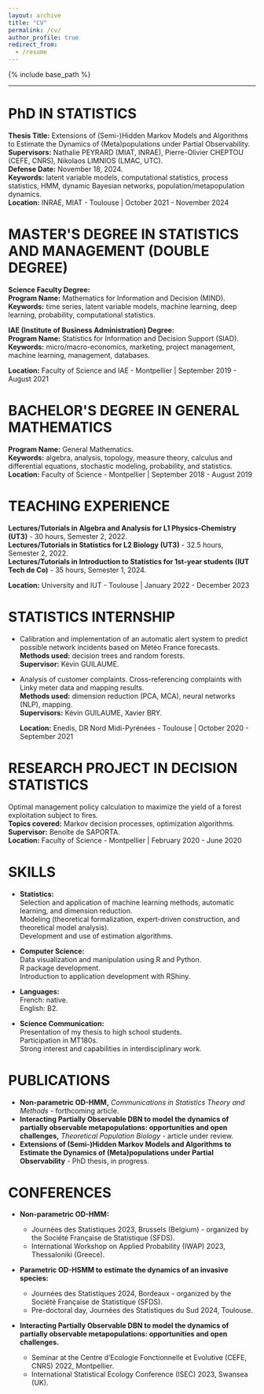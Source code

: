 ```yaml
---
layout: archive
title: "CV"
permalink: /cv/
author_profile: true
redirect_from:
  - /resume
---
```


{% include base_path %}

---

PhD IN STATISTICS
===

**Thesis Title:** Extensions of (Semi-)Hidden Markov Models and Algorithms to Estimate the Dynamics of (Meta)populations under Partial Observability.  
**Supervisors:** Nathalie PEYRARD (MIAT, INRAE), Pierre-Olivier CHEPTOU (CEFE, CNRS), Nikolaos LIMNIOS (LMAC, UTC).  
**Defense Date:** November 18, 2024.  
**Keywords:** latent variable models, computational statistics, process statistics, HMM, dynamic Bayesian networks, population/metapopulation dynamics.  
**Location:** INRAE, MIAT - Toulouse \| October 2021 - November 2024

MASTER'S DEGREE IN STATISTICS AND MANAGEMENT (DOUBLE DEGREE)
===

**Science Faculty Degree:**  
**Program Name:** Mathematics for Information and Decision (MIND).  
**Keywords:** time series, latent variable models, machine learning, deep learning, probability, computational statistics.


**IAE (Institute of Business Administration) Degree:**  
**Program Name:** Statistics for Information and Decision Support (SIAD).  
**Keywords:** micro/macro-economics, marketing, project management, machine learning, management, databases. 

**Location:** Faculty of Science and IAE - Montpellier \| September 2019 - August 2021

BACHELOR'S DEGREE IN GENERAL MATHEMATICS
===
**Program Name:** General Mathematics.  
**Keywords:** algebra, analysis, topology, measure theory, calculus and differential equations, stochastic modeling, probability, and statistics. 
**Location:** Faculty of Science - Montpellier \| September 2018 - August 2019

TEACHING EXPERIENCE
===
**Lectures/Tutorials in Algebra and Analysis for L1 Physics-Chemistry (UT3)** - 30 hours, Semester 2, 2022.  
**Lectures/Tutorials in Statistics for L2 Biology (UT3)** - 32.5 hours, Semester 2, 2022.  
**Lectures/Tutorials in Introduction to Statistics for 1st-year students (IUT Tech de Co)** - 35 hours, Semester 1, 2024.

**Location:** University and IUT - Toulouse \| January 2022 - December 2023

STATISTICS INTERNSHIP
====
- Calibration and implementation of an automatic alert system to predict possible network incidents based on Météo France forecasts.  
  **Methods used:** decision trees and random forests.  
  **Supervisor:** Kévin GUILAUME.  

- Analysis of customer complaints. Cross-referencing complaints with Linky meter data and mapping results.  
  **Methods used:** dimension reduction (PCA, MCA), neural networks (NLP), mapping.  
  **Supervisors:** Kévin GUILAUME, Xavier BRY.

  **Location:** Enedis, DR Nord Midi-Pyrénées - Toulouse \| October 2020 - September 2021


RESEARCH PROJECT IN DECISION STATISTICS
===
Optimal management policy calculation to maximize the yield of a forest exploitation subject to fires.  
**Topics covered:** Markov decision processes, optimization algorithms.  
**Supervisor:** Benoîte de SAPORTA.  
**Location:** Faculty of Science - Montpellier \| February 2020 - June 2020


SKILLS
===
- **Statistics:**  
  Selection and application of machine learning methods, automatic learning, and dimension reduction.  
  Modeling (theoretical formalization, expert-driven construction, and theoretical model analysis).  
  Development and use of estimation algorithms.

- **Computer Science:**  
  Data visualization and manipulation using R and Python.  
  R package development.  
  Introduction to application development with RShiny.

- **Languages:**  
  French: native.  
  English: B2.

- **Science Communication:**  
  Presentation of my thesis to high school students.  
  Participation in MT180s.  
  Strong interest and capabilities in interdisciplinary work.


PUBLICATIONS 
===
- **Non-parametric OD-HMM,** *Communications in Statistics Theory and Methods* - forthcoming article.  
- **Interacting Partially Observable DBN to model the dynamics of partially observable metapopulations: opportunities and open challenges,** *Theoretical Population Biology* - article under review.  
- **Extensions of (Semi-)Hidden Markov Models and Algorithms to Estimate the Dynamics of (Meta)populations under Partial Observability** - PhD thesis, in progress.



CONFERENCES 
===
- **Non-parametric OD-HMM:**  
  - Journées des Statistiques 2023, Brussels (Belgium) - organized by the Société Française de Statistique (SFDS).  
  - International Workshop on Applied Probability (IWAP) 2023, Thessaloniki (Greece).  

- **Parametric OD-HSMM to estimate the dynamics of an invasive species:**  
  - Journées des Statistiques 2024, Bordeaux - organized by the Société Française de Statistique (SFDS).  
  - Pre-doctoral day, Journées des Statistiques du Sud 2024, Toulouse.  

- **Interacting Partially Observable DBN to model the dynamics of partially observable metapopulations: opportunities and open challenges.**  
  - Seminar at the Centre d’Ecologie Fonctionnelle et Evolutive (CEFE, CNRS) 2022, Montpellier.  
  - International Statistical Ecology Conference (ISEC) 2023, Swansea (UK).


